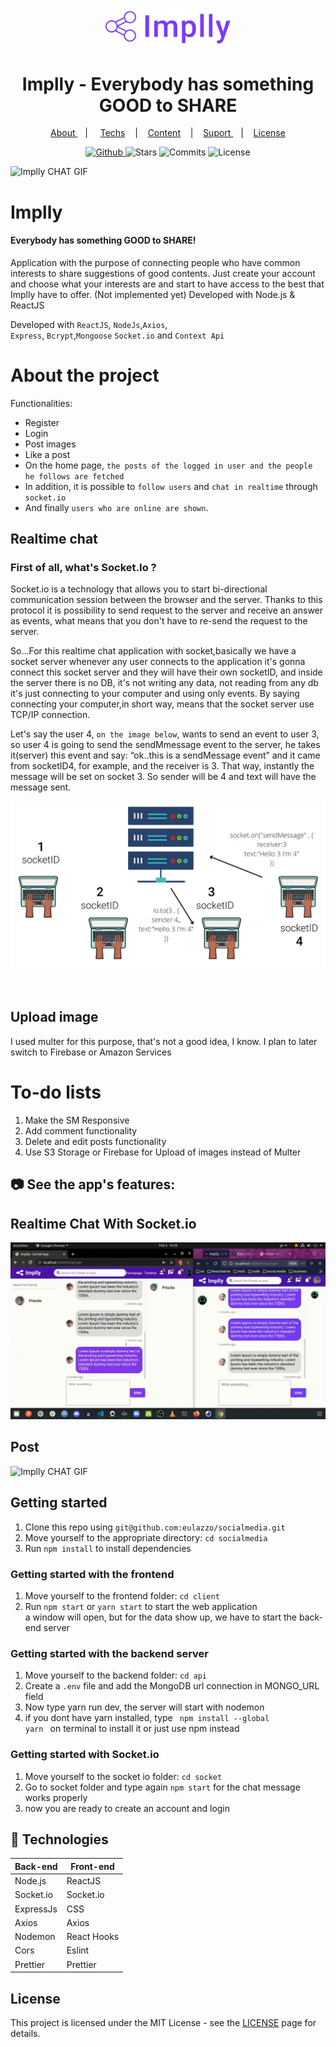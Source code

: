 
<h1 align="center">
   <img alt="sigma" src="github/logo_v1.svg" width="200px" />
</h1>
  
<div align="center">
  <h1>Implly - Everybody has something <b>GOOD</b> to <b>SHARE</b> </h1>
</div>

<p align="center" >
  <a href="#-sobre-a-aplica%C3%A7%C3%A3o"> About </a> &nbsp;&nbsp;&nbsp;| &nbsp;&nbsp;&nbsp;
  <a href="#-tecnologias">Techs</a> &nbsp;&nbsp;&nbsp;|&nbsp;&nbsp;&nbsp;
  <a href="#-conteúdos-aplicados"> Content</a> &nbsp;&nbsp;&nbsp;|&nbsp;&nbsp;&nbsp;
  <a href="#-suporte"> Suport </a> &nbsp;&nbsp;&nbsp;|&nbsp;&nbsp;&nbsp;
  <a href="#-licen%C3%A7a">License</a>
</p>

<p align="center">
  <a href="https://github.com/eulazzo" target="_blank">
    <img src="https://img.shields.io/static/v1?label=author&message=eulazzo&color=1877f2&labelColor=008000" alt="Github"> 
  </a>
    <img src="https://img.shields.io/github/stars/eulazzo/Sigma?color=1877f2&labelColor=008000" alt="Stars">
  <img src="https://img.shields.io/github/last-commit/eulazzo/Sigma?color=1877f2&labelColor=008000" alt="Commits">
  <img src="https://img.shields.io/static/v1?label=license&message=MIT&color=1877f2&labelColor=008000" alt="License">
</p>


 ![Implly CHAT GIF](github/intro_1.gif)

# Implly

#### Everybody has something GOOD to SHARE!

<p>
Application with the purpose of connecting people who have common interests to
share suggestions of good contents. Just create your account and choose what your
interests are and start to have access to the best that Implly have to offer. (Not implemented yet)
Developed with Node.js & ReactJS 
</p>
 
<p>Developed with <code>ReactJS</code>, <code>NodeJs</code>,<code>Axios</code>,</br><code>Express</code>, <code>Bcrypt</code>,<code>Mongoose</code>  <code>Socket.io</code> and <code>Context Api</code>  </p> 

# About the project

Functionalities:
- Register
- Login
- Post images
- Like a post
- On the home page, `the posts of the logged in user and the people he follows are fetched`
- In addition, it is possible to `follow users` and `chat in realtime` through `socket.io` 
- And finally `users who are online are shown`. 


## Realtime chat
 
 ### First of all, what's Socket.Io ? </br>
 <p>
    Socket.io is a technology that allows you to start bi-directional communication session between the browser and the server. Thanks to this protocol it is possibility to send request to the server and receive an answer as events, what means that you don't have to re-send the request to the server. </br>
    
   So...For this realtime chat application with socket,basically we have a socket server whenever any user connects to the application  it's gonna connect this socket server and they will have their own socketID, and inside the server there is no DB, it's not writing any data, not reading from any db it's just connecting to your computer and using only events. By saying connecting your computer,in short way, means that the socket server use TCP/IP connection. </br>  
  
 Let's say the user 4, `on the image below`, wants to send an event to user 3, so user 4 is going to send the sendMmessage event to the server, he takes it(server) this event and say: “ok..this is a sendMessage event” and it came from socketID4, for example, and the receiver is 3. That way, instantly the message will be set on socket 3. So sender will be 4 and text will have the message sent.
</p>

![Implly CHAT GIF](github/socket.png)


</br>

## Upload image
<p>
  I used multer for this purpose, that's not a good idea, I know. I plan to later switch to Firebase or Amazon Services
</p>


# To-do lists
 
<ol>
 <li>Make the SM Responsive </li>
 <li>Add comment functionality </li>
 <li>Delete and edit posts functionality</li>
 <li>Use S3 Storage or Firebase for Upload of images instead of Multer</li>
</ol>

## :camera: See the app's features:

<h2>Realtime Chat With Socket.io </h2>

![IMPLLY CHAT GIF](github/chat_2.gif)

<h2>Post </h2>

![Implly CHAT GIF](github/post_3.gif)


## Getting started

1. Clone this repo using `git@github.com:eulazzo/socialmedia.git`
2. Move yourself to the appropriate directory: `cd socialmedia`<br />
3. Run `npm install` to install dependencies<br />

### Getting started with the frontend

1. Move yourself to the frontend folder: `cd client` <br>
2. Run `npm start` or `yarn start` to start the web application <br>
a window will open, but for the data show up, we have to start the back-end server

### Getting started with the backend server

1. Move yourself to the backend folder: `cd api`
2. Create a `.env` file and add the MongoDB url connection in MONGO_URL field
3. Now type yarn run dev, the server will start with nodemon<br>
4. if you dont have yarn installed, type <code> npm install --global yarn </code> on terminal to install it or just use npm instead <br>

### Getting started with Socket.io
1. Move yourself to the socket io folder: `cd socket`
2. Go to socket folder and type again <code>npm start</code> for the chat message works properly <br>
3. now you are ready to create an account and login

## :rocket: Technologies

<table>
   
  <thead>
    <th>Back-end</th>
    <th>Front-end</th>
  </thead>
   
  <tbody>
    <tr>
      <td>Node.js</td>
      <td>ReactJS</td>
    </tr>
     <tr>
      <td>Socket.io</td>
      <td>Socket.io</td>
    </tr>
    <tr>
      <td>ExpressJs</td>
      <td>CSS</td>
    </tr>
    <tr>
      <td>Axios</td>
      <td>Axios</td>
    </tr>
    <tr>
      <td>Nodemon</td>
      <td>React Hooks</td>
    </tr>
    <tr>
      <td>Cors</td>
      <td>Eslint</td>
    </tr>
    <tr>
      <td>Prettier</td>
      <td>Prettier</td>
    </tr>
  </tbody>
  
</table>

## License

This project is licensed under the MIT License - see the [LICENSE](https://opensource.org/licenses/MIT) page for details.
<!-- <h4>Techs:</h4>

![image](https://img.shields.io/badge/React-20232A?style=for-the-badge&logo=react&logoColor=61DAFB)  
![image](https://img.shields.io/badge/Node.js-43853D?style=for-the-badge&logo=node.js&logoColor=white)

  -->

 

 
 

